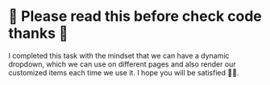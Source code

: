 # 💚 Please read this before check code thanks 💚
I completed this task with the mindset that we can have a dynamic dropdown, which we can use on different pages and also render our customized items each time we use it.
I hope you will be satisfied 💚🌹.